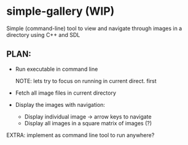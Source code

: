 # simple-gallery (WIP)
Simple (command-line) tool to view and navigate through images in a directory using C++ and SDL

## PLAN:
 - Run executable in command line
 
     NOTE: lets try to focus on running in current direct. first
 - Fetch all image files in current directory
 - Display the images with navigation:
      - Display individual image -> arrow keys to navigate
      - Display all images in a square matrix of images (?)
      
 EXTRA: implement as command line tool to run anywhere?
